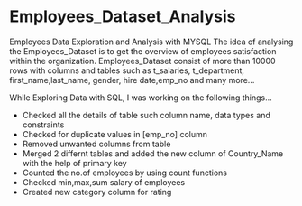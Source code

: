 # Employees_Dataset_Analysis

 Employees Data Exploration and Analysis with MYSQL
 The idea of analysing the Employees_Dataset is to get the overview of employees satisfaction within the organization.
 Employees_Dataset consist of more than 10000 rows with columns and tables such as t_salaries, t_department, first_name,last_name, gender, hire date,emp_no and many more...

 While Exploring Data with SQL, I was working on the following things...

 - Checked all the details of table such column name, data types and constraints
 - Checked for duplicate values in [emp_no] column
 - Removed unwanted columns from table
 - Merged 2 differnt tables and added the new column of Country_Name with the help of primary key
 - Counted the no.of employees by using count functions
 - Checked min,max,sum salary of employees
 - Created new category column for rating
